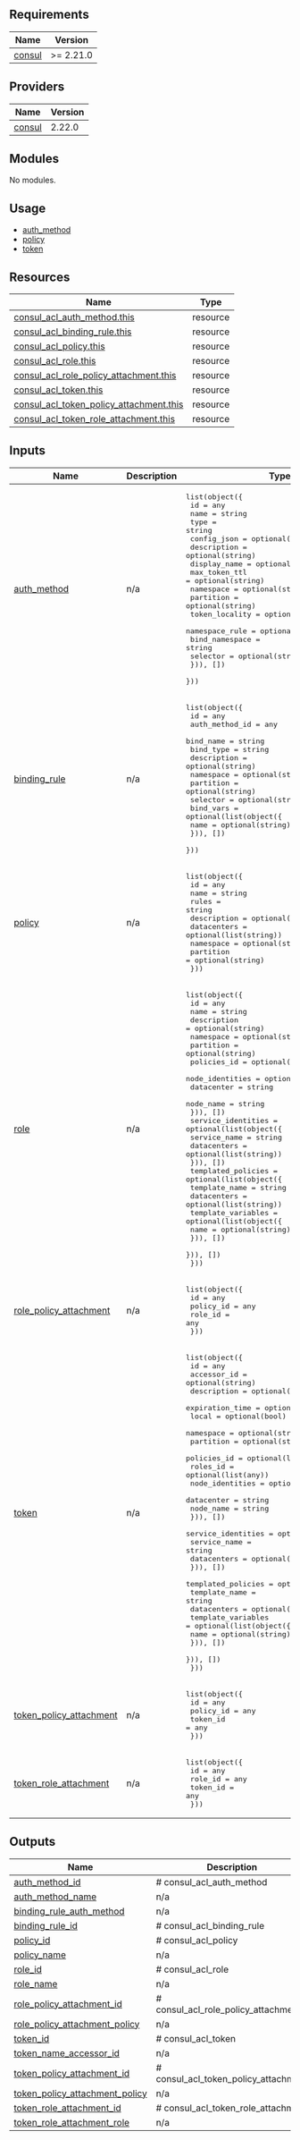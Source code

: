 ## Requirements

| Name | Version |
|------|---------|
| <a name="requirement_consul"></a> [consul](#requirement\_consul) | >= 2.21.0 |

## Providers

| Name | Version |
|------|---------|
| <a name="provider_consul"></a> [consul](#provider\_consul) | 2.22.0 |

## Modules

No modules.

## Usage

- [auth_method](examples/auth_method/main.tf)
- [policy](examples/policy/main.tf)
- [token](examples/token/main.tf)

## Resources

| Name | Type |
|------|------|
| [consul_acl_auth_method.this](https://registry.terraform.io/providers/hashicorp/consul/latest/docs/resources/acl_auth_method) | resource |
| [consul_acl_binding_rule.this](https://registry.terraform.io/providers/hashicorp/consul/latest/docs/resources/acl_binding_rule) | resource |
| [consul_acl_policy.this](https://registry.terraform.io/providers/hashicorp/consul/latest/docs/resources/acl_policy) | resource |
| [consul_acl_role.this](https://registry.terraform.io/providers/hashicorp/consul/latest/docs/resources/acl_role) | resource |
| [consul_acl_role_policy_attachment.this](https://registry.terraform.io/providers/hashicorp/consul/latest/docs/resources/acl_role_policy_attachment) | resource |
| [consul_acl_token.this](https://registry.terraform.io/providers/hashicorp/consul/latest/docs/resources/acl_token) | resource |
| [consul_acl_token_policy_attachment.this](https://registry.terraform.io/providers/hashicorp/consul/latest/docs/resources/acl_token_policy_attachment) | resource |
| [consul_acl_token_role_attachment.this](https://registry.terraform.io/providers/hashicorp/consul/latest/docs/resources/acl_token_role_attachment) | resource |

## Inputs

| Name | Description | Type | Default | Required |
|------|-------------|------|---------|:--------:|
| <a name="input_auth_method"></a> [auth\_method](#input\_auth\_method) | n/a | <pre>list(object({<br/>    id             = any<br/>    name           = string<br/>    type           = string<br/>    config_json    = optional(map(string))<br/>    description    = optional(string)<br/>    display_name   = optional(string)<br/>    max_token_ttl  = optional(string)<br/>    namespace      = optional(string)<br/>    partition      = optional(string)<br/>    token_locality = optional(string)<br/>    namespace_rule = optional(list(object({<br/>      bind_namespace = string<br/>      selector       = optional(string)<br/>    })), [])<br/>  }))</pre> | `[]` | no |
| <a name="input_binding_rule"></a> [binding\_rule](#input\_binding\_rule) | n/a | <pre>list(object({<br/>    id             = any<br/>    auth_method_id = any<br/>    bind_name      = string<br/>    bind_type      = string<br/>    description    = optional(string)<br/>    namespace      = optional(string)<br/>    partition      = optional(string)<br/>    selector       = optional(string)<br/>    bind_vars = optional(list(object({<br/>      name = optional(string)<br/>    })), [])<br/>  }))</pre> | `[]` | no |
| <a name="input_policy"></a> [policy](#input\_policy) | n/a | <pre>list(object({<br/>    id          = any<br/>    name        = string<br/>    rules       = string<br/>    description = optional(string)<br/>    datacenters = optional(list(string))<br/>    namespace   = optional(string)<br/>    partition   = optional(string)<br/>  }))</pre> | `[]` | no |
| <a name="input_role"></a> [role](#input\_role) | n/a | <pre>list(object({<br/>    id          = any<br/>    name        = string<br/>    description = optional(string)<br/>    namespace   = optional(string)<br/>    partition   = optional(string)<br/>    policies_id = optional(list(number))<br/>    node_identities = optional(list(object({<br/>      datacenter = string<br/>      node_name  = string<br/>    })), [])<br/>    service_identities = optional(list(object({<br/>      service_name = string<br/>      datacenters  = optional(list(string))<br/>    })), [])<br/>    templated_policies = optional(list(object({<br/>      template_name = string<br/>      datacenters   = optional(list(string))<br/>      template_variables = optional(list(object({<br/>        name = optional(string)<br/>      })), [])<br/>    })), [])<br/>  }))</pre> | `[]` | no |
| <a name="input_role_policy_attachment"></a> [role\_policy\_attachment](#input\_role\_policy\_attachment) | n/a | <pre>list(object({<br/>    id        = any<br/>    policy_id = any<br/>    role_id   = any<br/>  }))</pre> | `[]` | no |
| <a name="input_token"></a> [token](#input\_token) | n/a | <pre>list(object({<br/>    id              = any<br/>    accessor_id     = optional(string)<br/>    description     = optional(string)<br/>    expiration_time = optional(string)<br/>    local           = optional(bool)<br/>    namespace       = optional(string)<br/>    partition       = optional(string)<br/>    policies_id     = optional(list(any))<br/>    roles_id        = optional(list(any))<br/>    node_identities = optional(list(object({<br/>      datacenter = string<br/>      node_name  = string<br/>    })), [])<br/>    service_identities = optional(list(object({<br/>      service_name = string<br/>      datacenters  = optional(list(string))<br/>    })), [])<br/>    templated_policies = optional(list(object({<br/>      template_name = string<br/>      datacenters   = optional(list(string))<br/>      template_variables = optional(list(object({<br/>        name = optional(string)<br/>      })), [])<br/>    })), [])<br/>  }))</pre> | `[]` | no |
| <a name="input_token_policy_attachment"></a> [token\_policy\_attachment](#input\_token\_policy\_attachment) | n/a | <pre>list(object({<br/>    id        = any<br/>    policy_id = any<br/>    token_id  = any<br/>  }))</pre> | `[]` | no |
| <a name="input_token_role_attachment"></a> [token\_role\_attachment](#input\_token\_role\_attachment) | n/a | <pre>list(object({<br/>    id       = any<br/>    role_id  = any<br/>    token_id = any<br/>  }))</pre> | `[]` | no |

## Outputs

| Name | Description |
|------|-------------|
| <a name="output_auth_method_id"></a> [auth\_method\_id](#output\_auth\_method\_id) | # consul\_acl\_auth\_method |
| <a name="output_auth_method_name"></a> [auth\_method\_name](#output\_auth\_method\_name) | n/a |
| <a name="output_binding_rule_auth_method"></a> [binding\_rule\_auth\_method](#output\_binding\_rule\_auth\_method) | n/a |
| <a name="output_binding_rule_id"></a> [binding\_rule\_id](#output\_binding\_rule\_id) | # consul\_acl\_binding\_rule |
| <a name="output_policy_id"></a> [policy\_id](#output\_policy\_id) | # consul\_acl\_policy |
| <a name="output_policy_name"></a> [policy\_name](#output\_policy\_name) | n/a |
| <a name="output_role_id"></a> [role\_id](#output\_role\_id) | # consul\_acl\_role |
| <a name="output_role_name"></a> [role\_name](#output\_role\_name) | n/a |
| <a name="output_role_policy_attachment_id"></a> [role\_policy\_attachment\_id](#output\_role\_policy\_attachment\_id) | # consul\_acl\_role\_policy\_attachment |
| <a name="output_role_policy_attachment_policy"></a> [role\_policy\_attachment\_policy](#output\_role\_policy\_attachment\_policy) | n/a |
| <a name="output_token_id"></a> [token\_id](#output\_token\_id) | # consul\_acl\_token |
| <a name="output_token_name_accessor_id"></a> [token\_name\_accessor\_id](#output\_token\_name\_accessor\_id) | n/a |
| <a name="output_token_policy_attachment_id"></a> [token\_policy\_attachment\_id](#output\_token\_policy\_attachment\_id) | # consul\_acl\_token\_policy\_attachment |
| <a name="output_token_policy_attachment_policy"></a> [token\_policy\_attachment\_policy](#output\_token\_policy\_attachment\_policy) | n/a |
| <a name="output_token_role_attachment_id"></a> [token\_role\_attachment\_id](#output\_token\_role\_attachment\_id) | # consul\_acl\_token\_role\_attachment |
| <a name="output_token_role_attachment_role"></a> [token\_role\_attachment\_role](#output\_token\_role\_attachment\_role) | n/a |
